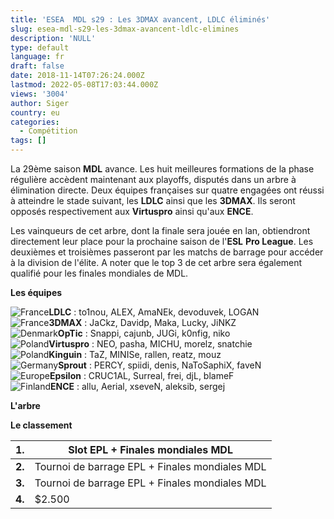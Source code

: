 ```yaml
---
title: 'ESEA  MDL s29 : Les 3DMAX avancent, LDLC éliminés'
slug: esea-mdl-s29-les-3dmax-avancent-ldlc-elimines
description: 'NULL'
type: default
language: fr
draft: false
date: 2018-11-14T07:26:24.000Z
lastmod: 2022-05-08T17:03:44.000Z
views: '3004'
author: Siger
country: eu
categories:
  - Compétition
tags: []
---
```

La 29ème saison **MDL** avance. Les huit meilleures formations de la phase régulière accèdent maintenant aux playoffs, disputés dans un arbre à élimination directe. Deux équipes françaises sur quatre engagées ont réussi à atteindre le stade suivant, les **LDLC** ainsi que les **3DMAX**. Ils seront opposés respectivement aux **Virtuspro** ainsi qu'aux **ENCE**.  
  
Les vainqueurs de cet arbre, dont la finale sera jouée en lan, obtiendront directement leur place pour la prochaine saison de l'**ESL** **Pro League**. Les deuxièmes et troisièmes passeront par les matchs de barrage pour accéder à la division de l'élite. A noter que le top 3 de cet arbre sera également qualifié pour les finales mondiales de MDL.

**Les équipes**

![France](/images/countries/fr.svg)⁠**LDLC** : to1nou, ALEX, AmaNEk, devoduvek, LOGAN  
![France](/images/countries/fr.svg)⁠**3DMAX** : JaCkz, Davidp, Maka, Lucky, JiNKZ  
![Denmark](/images/countries/dk.svg)⁠**OpTic** : Snappi, cajunb, JUGi, k0nfig, niko  
![Poland](/images/countries/pl.svg)⁠**Virtuspro** : NEO, pasha, MICHU, morelz, snatchie  
![Poland](/images/countries/pl.svg)⁠**Kinguin** : TaZ, MINISe, rallen, reatz, mouz  
![Germany](/images/countries/de.svg)⁠**Sprout** : PERCY, spiidi, denis, NaToSaphiX, faveN  
![Europe](/images/countries/eu.svg)⁠**Epsilon** : CRUC1AL, Surreal, frei, djL, blameF  
![Finland](/images/countries/fi.svg)⁠**ENCE** : allu, Aerial, xseveN, aleksib, sergej

**L'arbre**

**Le classement**

| **1.** | Slot EPL + Finales mondiales MDL               |
| ------ | ---------------------------------------------- |
| **2.** | Tournoi de barrage EPL + Finales mondiales MDL |
| **3.** | Tournoi de barrage EPL + Finales mondiales MDL |
| **4.** | $2.500                                         |
